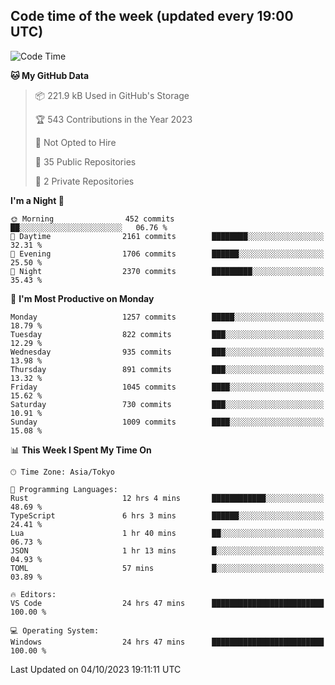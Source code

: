 ## Code time of the week (updated every 19:00 UTC)

<!--START_SECTION:waka-->
![Code Time](http://img.shields.io/badge/Code%20Time-2%2C178%20hrs%2027%20mins-blue)

**🐱 My GitHub Data** 

> 📦 221.9 kB Used in GitHub's Storage 
 > 
> 🏆 543 Contributions in the Year 2023
 > 
> 🚫 Not Opted to Hire
 > 
> 📜 35 Public Repositories 
 > 
> 🔑 2 Private Repositories 
 > 
**I'm a Night 🦉** 

```text
🌞 Morning                452 commits         ██░░░░░░░░░░░░░░░░░░░░░░░   06.76 % 
🌆 Daytime                2161 commits        ████████░░░░░░░░░░░░░░░░░   32.31 % 
🌃 Evening                1706 commits        ██████░░░░░░░░░░░░░░░░░░░   25.50 % 
🌙 Night                  2370 commits        █████████░░░░░░░░░░░░░░░░   35.43 % 
```
📅 **I'm Most Productive on Monday** 

```text
Monday                   1257 commits        █████░░░░░░░░░░░░░░░░░░░░   18.79 % 
Tuesday                  822 commits         ███░░░░░░░░░░░░░░░░░░░░░░   12.29 % 
Wednesday                935 commits         ███░░░░░░░░░░░░░░░░░░░░░░   13.98 % 
Thursday                 891 commits         ███░░░░░░░░░░░░░░░░░░░░░░   13.32 % 
Friday                   1045 commits        ████░░░░░░░░░░░░░░░░░░░░░   15.62 % 
Saturday                 730 commits         ███░░░░░░░░░░░░░░░░░░░░░░   10.91 % 
Sunday                   1009 commits        ████░░░░░░░░░░░░░░░░░░░░░   15.08 % 
```


📊 **This Week I Spent My Time On** 

```text
🕑︎ Time Zone: Asia/Tokyo

💬 Programming Languages: 
Rust                     12 hrs 4 mins       ████████████░░░░░░░░░░░░░   48.69 % 
TypeScript               6 hrs 3 mins        ██████░░░░░░░░░░░░░░░░░░░   24.41 % 
Lua                      1 hr 40 mins        ██░░░░░░░░░░░░░░░░░░░░░░░   06.73 % 
JSON                     1 hr 13 mins        █░░░░░░░░░░░░░░░░░░░░░░░░   04.93 % 
TOML                     57 mins             █░░░░░░░░░░░░░░░░░░░░░░░░   03.89 % 

🔥 Editors: 
VS Code                  24 hrs 47 mins      █████████████████████████   100.00 % 

💻 Operating System: 
Windows                  24 hrs 47 mins      █████████████████████████   100.00 % 
```


 Last Updated on 04/10/2023 19:11:11 UTC
<!--END_SECTION:waka-->
